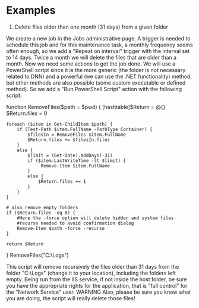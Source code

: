 # Examples

1. Delete files older than one month (31 days) from a given folder

We create a new job in the Jobs administrative page. A trigger is needed to schedule this job and for this maintenance task, a monthly frequency seems often enough, so we add a "Repeat on interval" trigger with the interval set to 14 days. Twice a month we will delete the files that are older than a month. Now we need some actions to get the job done. We will use a PowerShell script since it is the more generic (the folder is not necessary related to DNN) and a powerful (we can use the .NET functionality) method, but other methods are also possible (some custom executable or defined method). So we add a "Run PowerShell Script" action with the following script:

function RemoveFiles($path = $pwd) 
{ 
    [hashtable]$Return = @{} 
    $Return.files = 0
    
    foreach ($item in Get-ChildItem $path) {
        if (Test-Path $item.FullName -PathType Container) {
            $filesIn = RemoveFiles $item.FullName
            $Return.files += $filesIn.files
        } 
        else { 
            $limit = (Get-Date).AddDays(-31)
            if ($item.LastWriteTime -lt $limit) {
                 Remove-Item $item.FullName
            }
            else {
                $Return.files += 1
            }
        }
    }
     
    # also remove empty folders
    if ($Return.files -eq 0) {
        #Here the -force option will delete hidden and system files.
        #recurse needed to avoid confirmation dialog
        Remove-Item $path -force -recurse
    }
        
    return $Return
}
RemoveFiles("C:\Logs")

This script will remove recursively the files older than 31 days from the folder "C:\Logs" (change it to your location), including the folders left empty. Being run from the IIS service, if not inside the host folder, be sure you have the appropriate rights for the application, that is "full control" for the "Network Service" user. 
WARNING Also, please be sure you know what you are doing, the script will really delete those files!